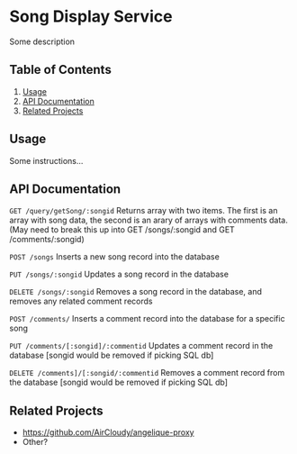 # Song Display Service

Some description

## Table of Contents

1. [Usage](#usage)
1. [API Documentation](#api-documentation)
1. [Related Projects](#related-projects)

## Usage

Some instructions...

## API Documentation

```GET /query/getSong/:songid```
Returns array with two items. The first is an array with song data, the second is an arary of arrays with comments data.
(May need to break this up into GET /songs/:songid and GET /comments/:songid)

```POST /songs```
Inserts a new song record into the database

```PUT /songs/:songid```
Updates a song record in the database

```DELETE /songs/:songid```
Removes a song record in the database, and removes any related comment records

```POST /comments/```
Inserts a comment record into the database for a specific song

```PUT /comments/[:songid]/:commentid```
Updates a comment record in the database [songid would be removed if picking SQL db]

```DELETE /comments]/[:songid/:commentid```
Removes a comment record from the database [songid would be removed if picking SQL db]

## Related Projects

  - https://github.com/AirCloudy/angelique-proxy
  - Other?
